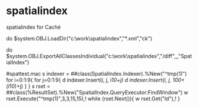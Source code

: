 # spatialindex
spatialindex for Caché

do $system.OBJ.LoadDir("c:\work\spatialindex","*.xml","ck")

do $system.OBJ.ExportAllClassesIndividual("c:\work\spatialindex\","/diff",,,"SpatialIndex")


#spattest.mac
 s indexer = ##class(SpatialIndex.Indexer).%New("^tmp(1)")
 for i=0:1:9{
	 for j=0:1:9{
		 d indexer.Insert(i, j, i*10+j)
		 d indexer.Insert(i, j, 100+(i*10)+j)
	 }
 }
 s rset = ##class(%ResultSet).%New("SpatialIndex.QueryExecutor:FindWindow")
 w rset.Execute("^tmp(1)",3,3,15,15),!
 while (rset.Next()){
	 w rset.Get("Id"),!
 }
 